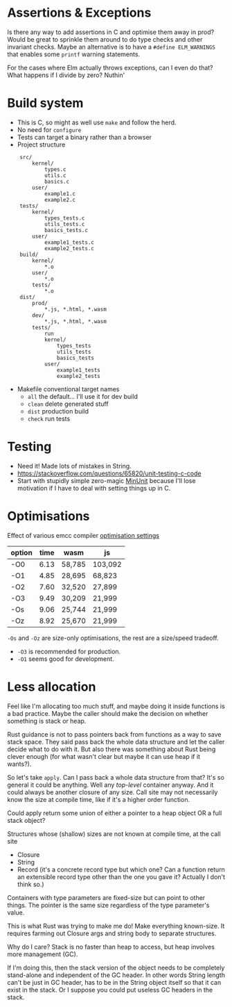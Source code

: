 Assertions & Exceptions
=======================
Is there any way to add assertions in C and optimise them away in prod?
Would be great to sprinkle them around to do type checks and other invariant checks.
Maybe an alternative is to have a `#define ELM_WARNINGS` that enables some `printf` warning statements.

For the cases where Elm actually throws exceptions, can I even do that?
What happens if I divide by zero? Nuthin'


Build system
============
- This is C, so might as well use `make` and follow the herd.
- No need for `configure`
- Tests can target a binary rather than a browser
- Project structure
```
    src/
        kernel/
            types.c
            utils.c
            basics.c
        user/
            example1.c
            example2.c
    tests/
        kernel/
            types_tests.c
            utils_tests.c
            basics_tests.c
        user/
            example1_tests.c
            example2_tests.c
    build/
        kernel/
            *.o
        user/
            *.o
        tests/
            *.o
    dist/
        prod/
            *.js, *.html, *.wasm
        dev/
            *.js, *.html, *.wasm
        tests/
            run
            kernel/
                types_tests
                utils_tests
                basics_tests
            user/
                example1_tests
                example2_tests
```
- Makefile conventional target names
    - `all` the default... I'll use it for dev build
    - `clean` delete generated stuff
    - `dist` production build
    - `check` run tests


Testing
=======
- Need it! Made lots of mistakes in String.
- https://stackoverflow.com/questions/65820/unit-testing-c-code
- Start with stupidly simple zero-magic [MinUnit](http://www.jera.com/techinfo/jtns/jtn002.html) because I'll lose motivation if I have to deal with setting things up in C.



Optimisations
=============

Effect of various emcc compiler [optimisation settings](https://kripken.github.io/emscripten-site/docs/tools_reference/emcc.html)

| option | time | wasm | js |
| ------ | ---- | ---- | -- |
| -O0 | 6.13 | 58,785 | 103,092 |
| -O1 | 4.85 | 28,695 | 68,823 |
| -O2 | 7.60 | 32,520 | 27,899 |
| -O3 | 9.49 | 30,209 | 21,999 |
| -Os | 9.06 | 25,744 | 21,999 |
| -Oz | 8.92 | 25,670 | 21,999 |

`-Os` and `-Oz` are size-only optimisations, the rest are a size/speed tradeoff.
- `-O3` is recommended for production.
- `-O1` seems good for development.

Less allocation
===============
Feel like I'm allocating too much stuff, and maybe doing it inside functions is a bad practice. Maybe the caller should make the decision on whether something is stack or heap.

Rust guidance is not to pass pointers back from functions as a way to save stack space. They said pass back the whole data structure and let the caller decide what to do with it. But also there was something about Rust being clever enough (for what wasn't clear but maybe it can use heap if it wants?).

So let's take `apply`. Can I pass back a whole data structure from that? It's so general it could be anything. Well any _top-level_ container anyway. And it could always be another closure of any size. Call site may not necessarily know the size at compile time, like if it's a higher order function.

Could apply return some union of either a pointer to a heap object OR a full stack object?

Structures whose (shallow) sizes are not known at compile time, at the call site
- Closure
- String
- Record (it's a concrete record type but which one? Can a function return an extensible record type other than the one you gave it? Actually I don't think so.)

Containers with type parameters are fixed-size but can point to other things. The pointer is the same size regardless of the type parameter's value.

This is what Rust was trying to make me do! Make everything known-size. It requires farming out Closure args and string body to separate structures.

Why do I care? Stack is no faster than heap to access, but heap involves more management (GC).

If I'm doing this, then the stack version of the object needs to be completely stand-alone and independent of the GC header. In other words String length can't be just in GC header, has to be in the String object itself so that it can exist in the stack.
Or I suppose you could put useless GC headers in the stack.
